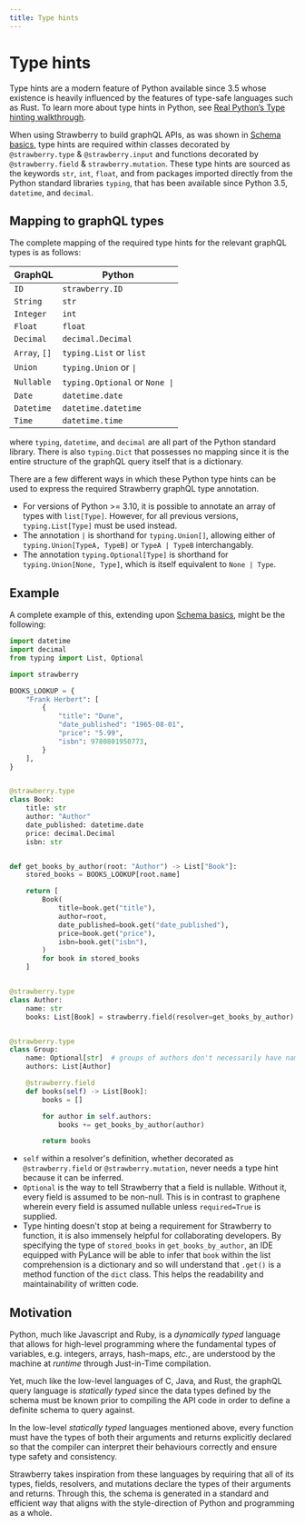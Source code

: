 ```yaml
---
title: Type hints
---
```


# Type hints

Type hints are a modern feature of Python available since 3.5 whose existence is
heavily influenced by the features of type-safe languages such as Rust. To learn
more about type hints in Python, see
[Real Python’s Type hinting walkthrough](https://realpython.com/lessons/type-hinting/).

When using Strawberry to build graphQL APIs, as was shown in
[Schema basics](https://strawberry.rocks/docs/general/schema-basics), type hints
are required within classes decorated by `@strawberry.type` &
`@strawberry.input` and functions decorated by `@strawberry.field` &
`strawberry.mutation`. These type hints are sourced as the keywords `str`,
`int`, `float`, and from packages imported directly from the Python standard
libraries `typing`, that has been available since Python 3.5, `datetime`, and
`decimal`.

## Mapping to graphQL types

The complete mapping of the required type hints for the relevant graphQL types
is as follows:

| GraphQL       | Python                         |
| ------------- | ------------------------------ |
| `ID`          | `strawberry.ID`                |
| `String`      | `str`                          |
| `Integer`     | `int`                          |
| `Float`       | `float`                        |
| `Decimal`     | `decimal.Decimal`              |
| `Array`, `[]` | `typing.List` or `list`        |
| `Union`       | `typing.Union` or `\|`         |
| `Nullable`    | `typing.Optional` or `None \|` |
| `Date`        | `datetime.date`                |
| `Datetime`    | `datetime.datetime`            |
| `Time`        | `datetime.time`                |

where `typing`, `datetime`, and `decimal` are all part of the Python standard
library. There is also `typing.Dict` that possesses no mapping since it is the
entire structure of the graphQL query itself that is a dictionary.

There are a few different ways in which these Python type hints can be used to
express the required Strawberry graphQL type annotation.

- For versions of Python >= 3.10, it is possible to annotate an array of types
  with `list[Type]`. However, for all previous versions, `typing.List[Type]`
  must be used instead.
- The annotation `|` is shorthand for `typing.Union[]`, allowing either of
  `typing.Union[TypeA, TypeB]` or `TypeA | TypeB` interchangably.
- The annotation `typing.Optional[Type]` is shorthand for
  `typing.Union[None, Type]`, which is itself equivalent to `None | Type`.

## Example

A complete example of this, extending upon
[Schema basics](https://strawberry.rocks/docs/general/schema-basics), might be
the following:

```python
import datetime
import decimal
from typing import List, Optional

import strawberry

BOOKS_LOOKUP = {
    "Frank Herbert": [
        {
            "title": "Dune",
            "date_published": "1965-08-01",
            "price": "5.99",
            "isbn": 9780801950773,
        }
    ],
}


@strawberry.type
class Book:
    title: str
    author: "Author"
    date_published: datetime.date
    price: decimal.Decimal
    isbn: str


def get_books_by_author(root: "Author") -> List["Book"]:
    stored_books = BOOKS_LOOKUP[root.name]

    return [
        Book(
            title=book.get("title"),
            author=root,
            date_published=book.get("date_published"),
            price=book.get("price"),
            isbn=book.get("isbn"),
        )
        for book in stored_books
    ]


@strawberry.type
class Author:
    name: str
    books: List[Book] = strawberry.field(resolver=get_books_by_author)


@strawberry.type
class Group:
    name: Optional[str]  # groups of authors don't necessarily have names
    authors: List[Author]

    @strawberry.field
    def books(self) -> List[Book]:
        books = []

        for author in self.authors:
            books += get_books_by_author(author)

        return books
```

- `self` within a resolver's definition, whether decorated as
  `@strawberry.field` or `@strawberry.mutation`, never needs a type hint because
  it can be inferred.
- `Optional` is the way to tell Strawberry that a field is nullable. Without it,
  every field is assumed to be non-null. This is in contrast to graphene wherein
  every field is assumed nullable unless `required=True` is supplied.
- Type hinting doesn't stop at being a requirement for Strawberry to function,
  it is also immensely helpful for collaborating developers. By specifying the
  type of `stored_books` in `get_books_by_author`, an IDE equipped with PyLance
  will be able to infer that `book` within the list comprehension is a
  dictionary and so will understand that `.get()` is a method function of the
  `dict` class. This helps the readability and maintainability of written code.

## Motivation

Python, much like Javascript and Ruby, is a _dynamically typed_ language that
allows for high-level programming where the fundamental types of variables, e.g.
integers, arrays, hash-maps, _etc._, are understood by the machine at _runtime_
through Just-in-Time compilation.

Yet, much like the low-level languages of C, Java, and Rust, the graphQL query
language is _statically typed_ since the data types defined by the schema must
be known prior to compiling the API code in order to define a definite schema to
query against.

In the low-level _statically typed_ languages mentioned above, every function
must have the types of both their arguments and returns explicitly declared so
that the compiler can interpret their behaviours correctly and ensure type
safety and consistency.

Strawberry takes inspiration from these languages by requiring that all of its
types, fields, resolvers, and mutations declare the types of their arguments and
returns. Through this, the schema is generated in a standard and efficient way
that aligns with the style-direction of Python and programming as a whole.
